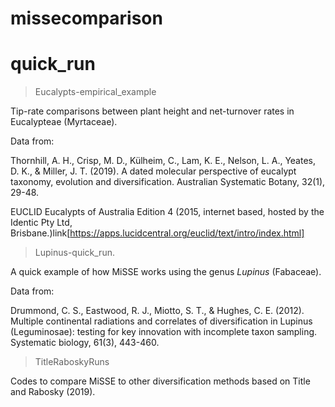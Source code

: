 # missecomparison

# quick_run
> Eucalypts-empirical_example 
 
Tip-rate comparisons between plant height and net-turnover rates in Eucalypteae (Myrtaceae). 
 
Data from: 

Thornhill, A. H., Crisp, M. D., Külheim, C., Lam, K. E., Nelson, L. A., Yeates, D. K., & Miller, J. T. (2019). A dated molecular perspective of eucalypt taxonomy, evolution and diversification. Australian Systematic Botany, 32(1), 29-48.
 
EUCLID Eucalypts of Australia Edition 4 (2015, internet based, hosted by the Identic Pty Ltd, Brisbane.)link[https://apps.lucidcentral.org/euclid/text/intro/index.html]

 
> Lupinus-quick_run. 
 
A quick example of how MiSSE works using the genus *Lupinus* (Fabaceae). 
 
Data from: 

 Drummond, C. S., Eastwood, R. J., Miotto, S. T., & Hughes, C. E. (2012). Multiple continental radiations and correlates of diversification in Lupinus (Leguminosae): testing for key innovation with incomplete taxon sampling. Systematic biology, 61(3), 443-460.
 
> TitleRaboskyRuns 
 
 Codes to compare MiSSE to other diversification methods based on Title and Rabosky (2019). 
